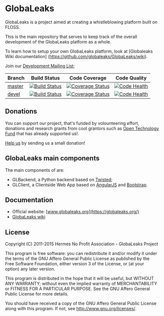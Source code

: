 # GlobaLeaks

GlobaLeaks is a project aimed at creating a whistleblowing platform built on
FLOSS.

This is the main repository that serves to keep track of the overall
development of the GlobaLeaks platform as a whole.

To learn how to setup your own GlobaLeaks platform, look at [Globaleaks Wiki
documentation] (https://github.com/globaleaks/GlobaLeaks/wiki).

Join our [Development Mailing List](http://lists.globaleaks.org/listinfo/dev);

| Branch | Build Status | Code Coverage | Code Quality
| ------------- |:-------------:|:-------------:|:-------------:|
| [master](https://github.com/globaleaks/GlobaLeaks/tree/master) | [![Build Status](https://travis-ci.org/globaleaks/GlobaLeaks.png?branch=master)](http://travis-ci.org/globaleaks/GlobaLeaks) | [![Coverage Status](https://coveralls.io/repos/globaleaks/GlobaLeaks/badge.png?branch=master)](https://coveralls.io/r/globaleaks/GlobaLeaks?branch=master) | [![Code Health](https://landscape.io/github/globaleaks/GlobaLeaks/master/landscape.svg)](https://landscape.io/github/globaleaks/GlobaLeaks/master)
| [devel](https://github.com/globaleaks/GlobaLeaks/tree/devel) | [![Build Status](https://travis-ci.org/globaleaks/GlobaLeaks.png?branch=devel)](http://travis-ci.org/globaleaks/GlobaLeaks) | [![Coverage Status](https://coveralls.io/repos/globaleaks/GlobaLeaks/badge.png?branch=devel)](https://coveralls.io/r/globaleaks/GlobaLeaks?branch=devel) | [![Code Health](https://landscape.io/github/globaleaks/GlobaLeaks/devel/landscape.svg)](https://landscape.io/github/globaleaks/GlobaLeaks/devel)

## Donations

You can support our project, that's funded by volounteering effort, donations and research grants from cool grantors such as [Open Technology Fund](https://www.opentechfund.org/) that has already supported us!.

[Help us](http://logioshermes.org/home/about-mission/support-us/) by sending us a small donation!

## GlobaLeaks main components

The main components of are:

 * GLBackend, a Python backend based on [Twisted](https://twistedmatrix.com/);
 * GLClient, a Clientside Web App based on [AngularJS](http://angularjs.org/)
and [Bootstrap](http://getbootstrap.com/).

## Documentation
* Official website: [www.globaleaks.org](https://globaleaks.org/)
* [GlobaLeaks wiki](https://github.com/globaleaks/GlobaLeaks/wiki/Home)

## License
Copyright (C) 2011-2015 Hermes No Profit Association - GlobaLeaks Project

This program is free software: you can redistribute it and/or modify it under
the terms of the GNU Affero General Public License as published by the Free
Software Foundation, either version 3 of the License, or (at your option) any
later version.

This program is distributed in the hope that it will be useful, but WITHOUT
ANY WARRANTY; without even the implied warranty of MERCHANTABILITY or FITNESS
FOR A PARTICULAR PURPOSE. See the GNU Affero General Public License for more
details.

You should have received a copy of the GNU Affero General Public License along
with this program. If not, see http://www.gnu.org/licenses/.
